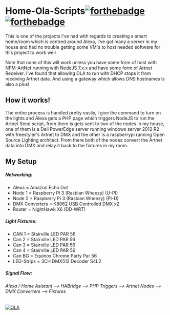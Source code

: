 # Home-Ola-Scripts[![forthebadge](http://forthebadge.com/images/badges/powered-by-electricity.svg)](http://forthebadge.com)[![forthebadge](http://forthebadge.com/images/badges/uses-js.svg)](http://forthebadge.com)
This is one of the projects I've had with regards to creating a smart home/room which is centred around Alexa, I've got many a server in my house and had no trouble getting some VM's to host needed software for this project to work well

Note that none of this will work unless you have some form of host with NPM-ArtNet running with NodeJS 7.x.x and have some form of Artnet Receiver. I’ve found that allowing OLA to run with DHCP stops it from receiving Artnet data. And using a gateway which allows DNS hostnames is also a plus!

## How it works!
The entire process is handled pretty easily, i give the command to turn on the lights and Alexa gets a PHP page which triggers NodeJS to run the Artnet Send script, from there is gets sent to two of the nodes in my house, one of them is a Dell PowerEdge server running windows server 2012 R2 with freestyler's Artnet to DMX and the other is a raspberrypi running Open Source Lighting architect. From there both of the nodes convert the Artnet data into DMX and relay it back to the fixtures in my room.

## My Setup
##### _Networking:_
* Alexa = Amazon Echo Dot
* Node 1 = Raspberry Pi 3 (Rasbian Wheezy) (U-PI)
* Node 2 = Raspberry Pi 3 (Rasbian Wheezy) (PI-D)
* DMX Converters = K8062 USB Controlled DMX x2
* Router = NightHawk X6 (DD-WRT)

##### _Light Fixtures:_
* CAN 1 = Stairville LED PAR 56
* Can 2 = Stairville LED PAR 56
* Can 3 = Stairville LED PAR 56
* Can 4 = Stairville LED PAR 56
* Can BG = Equinox Chrome Party Par 56
* LED-Strips = 3CH DMX512 Decoder S4L2

##### Signal Flow:
###### Alexa / Home Asistant --> HABridge --> PHP Triggers --> Artnet Nodes --> DMX Converters --> Fixtures

[![OLA](https://i.imgur.com/Ergpbs6.png)](https://fonix.online)
